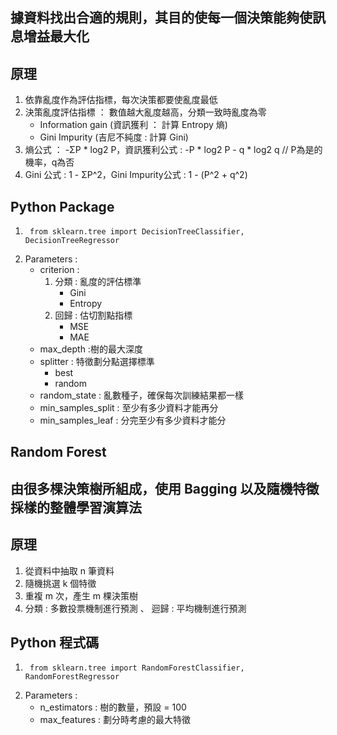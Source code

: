 ## 據資料找出合適的規則，其目的使每一個決策能夠使訊息增益最大化
## 原理
1. 依靠亂度作為評估指標，每次決策都要使亂度最低
2.  決策亂度評估指標 ： 數值越大亂度越高，分類一致時亂度為零
      * Information gain (資訊獲利 ： 計算 Entropy 熵)
      * Gini Impurity (吉尼不純度 : 計算 Gini)
3. 熵公式 ： -ΣP * log2 P，資訊獲利公式 : -P * log2 P - q * log2 q // P為是的機率，q為否
4. Gini 公式 : 1 - ΣP^2，Gini Impurity公式 : 1 - (P^2 + q^2)
## Python Package
1.      from sklearn.tree import DecisionTreeClassifier, DecisionTreeRegressor
2.  Parameters :
     * criterion :
       1. 分類 : 亂度的評估標準
            * Gini
            * Entropy
       2. 回歸 : 估切割點指標
            * MSE
            * MAE
     * max_depth :樹的最大深度
     * splitter : 特徵劃分點選擇標準
       * best
       * random
     * random_state : 亂數種子，確保每次訓練結果都一樣
     * min_samples_split : 至少有多少資料才能再分
     * min_samples_leaf : 分完至少有多少資料才能分
## Random Forest 
## 由很多棵決策樹所組成，使用 Bagging 以及隨機特徵採樣的整體學習演算法
## 原理
1. 從資料中抽取 n 筆資料
2. 隨機挑選 k 個特徵
3. 重複 m 次，產生 m 棵決策樹
4. 分類 : 多數投票機制進行預測 、 迴歸 : 平均機制進行預測
## Python 程式碼
1.      from sklearn.tree import RandomForestClassifier, RandomForestRegressor
2.  Parameters :
     * n_estimators : 樹的數量，預設 = 100
     * max_features : 劃分時考慮的最大特徵
